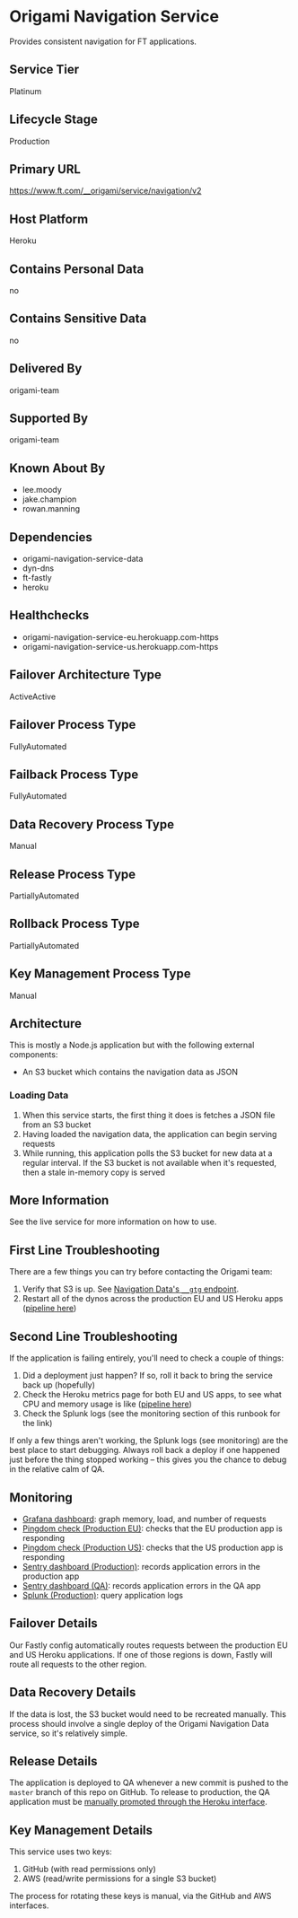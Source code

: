 # Origami Navigation Service

Provides consistent navigation for FT applications.

## Service Tier

Platinum

## Lifecycle Stage

Production

## Primary URL

https://www.ft.com/__origami/service/navigation/v2

## Host Platform

Heroku

## Contains Personal Data

no

## Contains Sensitive Data

no

## Delivered By

origami-team

## Supported By

origami-team

## Known About By

* lee.moody
* jake.champion
* rowan.manning

## Dependencies

* origami-navigation-service-data
* dyn-dns
* ft-fastly
* heroku

## Healthchecks

* origami-navigation-service-eu.herokuapp.com-https
* origami-navigation-service-us.herokuapp.com-https

## Failover Architecture Type

ActiveActive

## Failover Process Type

FullyAutomated

## Failback Process Type

FullyAutomated

## Data Recovery Process Type

Manual

## Release Process Type

PartiallyAutomated

## Rollback Process Type

PartiallyAutomated

## Key Management Process Type

Manual

## Architecture

This is mostly a Node.js application but with the following external components:

  - An S3 bucket which contains the navigation data as JSON

### Loading Data

1. When this service starts, the first thing it does is fetches a JSON file from an S3 bucket
2. Having loaded the navigation data, the application can begin serving requests
3. While running, this application polls the S3 bucket for new data at a regular interval. If the S3 bucket is not available when it's requested, then a stale in-memory copy is served



## More Information

See the live service for more information on how to use.

## First Line Troubleshooting

There are a few things you can try before contacting the Origami team:

1. Verify that S3 is up. See [Navigation Data's `__gtg` endpoint](https://www.ft.com/__origami/service/navigation-data/__gtg).
2. Restart all of the dynos across the production EU and US Heroku apps ([pipeline here](https://dashboard.heroku.com/pipelines/17603799-00d6-4e45-af5c-c21fb88321aa))

## Second Line Troubleshooting

If the application is failing entirely, you'll need to check a couple of things:

1. Did a deployment just happen? If so, roll it back to bring the service back up (hopefully)
2. Check the Heroku metrics page for both EU and US apps, to see what CPU and memory usage is like ([pipeline here](https://dashboard.heroku.com/pipelines/17603799-00d6-4e45-af5c-c21fb88321aa))
2. Check the Splunk logs (see the monitoring section of this runbook for the link)

If only a few things aren't working, the Splunk logs (see monitoring) are the best place to start debugging. Always roll back a deploy if one happened just before the thing stopped working – this gives you the chance to debug in the relative calm of QA.

## Monitoring

* [Grafana dashboard][grafana]: graph memory, load, and number of requests
* [Pingdom check (Production EU)][pingdom-eu]: checks that the EU production app is responding
* [Pingdom check (Production US)][pingdom-us]: checks that the US production app is responding
* [Sentry dashboard (Production)][sentry-production]: records application errors in the production app
* [Sentry dashboard (QA)][sentry-qa]: records application errors in the QA app
* [Splunk (Production)][splunk]: query application logs

[grafana]: http://grafana.ft.com/dashboard/db/origami-navigation-service
[pingdom-eu]: https://my.pingdom.com/newchecks/checks#check=2287222
[pingdom-us]: https://my.pingdom.com/newchecks/checks#check=2287223
[sentry-production]: https://sentry.io/nextftcom/origami-navigation-service-pro/
[sentry-qa]: https://sentry.io/nextftcom/origami-navigation-service-qa/
[splunk]: https://financialtimes.splunkcloud.com/en-US/app/search/search?q=search%20index%3Dheroku%20source%3D%2Fvar%2Flog%2Fapps%2Fheroku%2Forigami-navigation-service-*

## Failover Details

Our Fastly config automatically routes requests between the production EU and US Heroku applications. If one of those regions is down, Fastly will route all requests to the other region.

## Data Recovery Details

If the data is lost, the S3 bucket would need to be recreated manually. This process should involve a single deploy of the Origami Navigation Data service, so it's relatively simple.

## Release Details

The application is deployed to QA whenever a new commit is pushed to the `master` branch of this repo on GitHub. To release to production, the QA application must be [manually promoted through the Heroku interface](https://dashboard.heroku.com/pipelines/17603799-00d6-4e45-af5c-c21fb88321aa).

## Key Management Details

This service uses two keys:

1. GitHub (with read permissions only)
2. AWS (read/write permissions for a single S3 bucket)

The process for rotating these keys is manual, via the GitHub and AWS interfaces.

